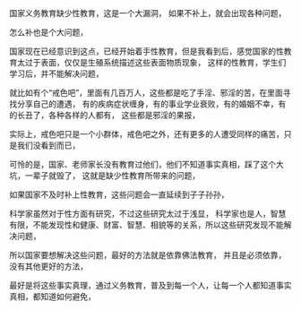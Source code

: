 国家义务教育缺少性教育，这是一个大漏洞，
如果不补上，就会出现各种问题，

怎么补也是个大问题，

国家现在已经意识到这点，已经开始着手性教育，但是我看到后，感觉国家的性教育太过于表面，仅仅是生殖系统描述这些表面物质现象，
这样的性教育，学生们学习后，并不能解决问题，

就比如有个“戒色吧”，里面有几百万人，这些都是吃了手淫、邪淫的苦，在里面寻找分享自己的遭遇，
有的疾病症状缠身，有的事业学业衰败，有的婚姻不幸，有的长丑了，各种各样的人都有，
这些都是邪淫的果报，

实际上，戒色吧只是一个小群体，戒色吧之外，还有更多的人遭受同样的痛苦，只是我们没看到而已，

可怜的是，国家、老师家长没有教育过他们，他们不知道事实真相，踩了这个大坑，一辈子就毁了，
这就是缺少性教育所带来的问题，

如果国家不及时补上性教育，这些问题会一直延续到子子孙孙，

科学家虽然对于性方面有研究，不过这些研究太过于浅显，
科学家也是人，智慧有限，不能发现性和健康、财富、智慧、相貌等的关系，所以这些研究发现不能解决问题，

所以国家要想解决这些问题，最好的方法就是依靠佛法教育，
并且是必须依靠，没有其他更好的方法，

最好是将这些事实真理，通过义务教育，普及到每一个人，让每一个人都知道事实真相，都知道如何避免，
